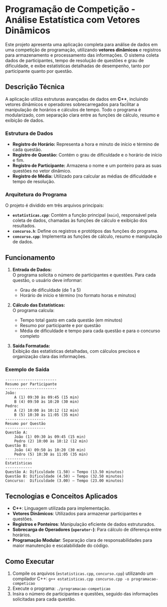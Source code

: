 
# Programação de Competição - Análise Estatística com Vetores Dinâmicos

Este projeto apresenta uma aplicação completa para análise de dados em uma competição de programação, utilizando **vetores dinâmicos** e registros para armazenamento e processamento das informações. O sistema coleta dados de participantes, tempo de resolução de questões e grau de dificuldade, e exibe estatísticas detalhadas de desempenho, tanto por participante quanto por questão.

## Descrição Técnica

A aplicação utiliza estruturas avançadas de dados em **C++**, incluindo vetores dinâmicos e operadores sobrecarregados para facilitar a manipulação de horários e cálculos de tempo. Todo o programa é modularizado, com separação clara entre as funções de cálculo, resumo e exibição de dados.  

### Estrutura de Dados

- **Registro de Horário:** Representa a hora e minuto de início e término de cada questão.  
- **Registro de Questão:** Contém o grau de dificuldade e o horário de início e fim.  
- **Registro de Participante:** Armazena o nome e um ponteiro para as suas questões no vetor dinâmico.  
- **Registro de Média:** Utilizado para calcular as médias de dificuldade e tempo de resolução.  

### Arquitetura do Programa

O projeto é dividido em três arquivos principais:
- **`estatisticas.cpp`**: Contém a função principal (`main`), responsável pela coleta de dados, chamadas às funções de cálculo e exibição dos resultados.  
- **`concurso.h`**: Define os registros e protótipos das funções do programa.  
- **`concurso.cpp`**: Implementa as funções de cálculo, resumo e manipulação de dados.  

## Funcionamento

1. **Entrada de Dados:**  
   O programa solicita o número de participantes e questões. Para cada questão, o usuário deve informar:  
   - Grau de dificuldade (de 1 a 5)  
   - Horário de início e término (no formato horas e minutos)  

2. **Cálculo das Estatísticas:**  
   O programa calcula:  
   - Tempo total gasto em cada questão (em minutos)  
   - Resumo por participante e por questão  
   - Média de dificuldade e tempo para cada questão e para o concurso completo  

3. **Saída Formatada:**  
   Exibição das estatísticas detalhadas, com cálculos precisos e organização clara das informações.  

### Exemplo de Saída  

```
-----------------------
Resumo por Participante
-----------------------
João:
    A (1) 09:30 às 09:45 (15 min)
    B (4) 09:50 às 10:20 (30 min)
Pedro:
    A (2) 10:00 às 10:12 (12 min)
    B (5) 10:30 às 11:05 (35 min)
------------------
Resumo por Questão
------------------
Questão A:
    João (1) 09:30 às 09:45 (15 min)
    Pedro (2) 10:00 às 10:12 (12 min)
Questão B:
    João (4) 09:50 às 10:20 (30 min)
    Pedro (5) 10:30 às 11:05 (35 min)
------------
Estatísticas
------------
Questão A: Dificuldade (1.50) – Tempo (13.50 minutos)
Questão B: Dificuldade (4.50) – Tempo (32.50 minutos)
Concurso:  Dificuldade (3.00) – Tempo (23.00 minutos)
```

## Tecnologias e Conceitos Aplicados

- **C++**: Linguagem utilizada para implementação.  
- **Vetores Dinâmicos**: Utilizados para armazenar participantes e questões.  
- **Registros e Ponteiros**: Manipulação eficiente de dados estruturados.  
- **Sobrecarga de Operadores (`operator-`)**: Para cálculo de diferença entre horários.  
- **Programação Modular**: Separação clara de responsabilidades para maior manutenção e escalabilidade do código.  

## Como Executar

1. Compile os arquivos (`estatisticas.cpp`, `concurso.cpp`) utilizando um compilador C++:
   ```g++ estatisticas.cpp concurso.cpp -o programacao-competicao```
2. Execute o programa:
   ```./programacao-competicao```
3. Insira o número de participantes e questões, seguido das informações solicitadas para cada questão.
